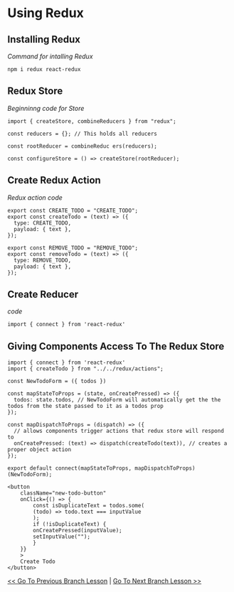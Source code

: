 # Using Redux

## Installing Redux
*Command for intalling Redux*
```
npm i redux react-redux
```

## Redux Store
*Beginninng code for Store*
```
import { createStore, combineReducers } from "redux";

const reducers = {}; // This holds all reducers

const rootReducer = combineReduc ers(reducers);

const configureStore = () => createStore(rootReducer);
```


## Create Redux Action
*Redux action code*
```
export const CREATE_TODO = "CREATE_TODO";
export const createTodo = (text) => ({
  type: CREATE_TODO,
  payload: { text },
});

export const REMOVE_TODO = "REMOVE_TODO";
export const removeTodo = (text) => ({
  type: REMOVE_TODO,
  payload: { text },
});
```

## Create Reducer
*code*
```
import { connect } from 'react-redux'
```

## Giving Components Access To The Redux Store
```
import { connect } from 'react-redux'
import { createTodo } from "../../redux/actions";

const NewTodoForm = ({ todos })

const mapStateToProps = (state, onCreatePressed) => ({
  todos: state.todos, // NewTodoForm will automatically get the the todos from the state passed to it as a todos prop
});

const mapDispatchToProps = (dispatch) => ({
  // allows components trigger actions that redux store will respond to
  onCreatePressed: (text) => dispatch(createTodo(text)), // creates a proper object action
});

export default connect(mapStateToProps, mapDispatchToProps)(NewTodoForm);

<button
    className="new-todo-button"
    onClick={() => {
        const isDuplicateText = todos.some(
        (todo) => todo.text === inputValue
        );
        if (!isDuplicateText) {
        onCreatePressed(inputValue);
        setInputValue("");
        }
    }}
    >
    Create Todo
</button>
```






[<< Go To Previous Branch Lesson](https://github.com/yourwpmadesimple/modern-react-projects/tree/Lesson-7_Redux_CreatingActions) | [Go To Next Branch Lesson >>](https://github.com/yourwpmadesimple/modern-react-projects/tree/Lesson-9_Redux_ConnectingComponentsToStore)